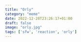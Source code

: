 ```yaml
---
title: "Orly"
category: "meme"
date: 2022-12-28T23:26:17+01:00
draft: false
image: "orly.jpg"
tags: ['sfw', 'reaction', 'orly']
---
```


